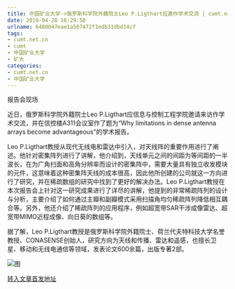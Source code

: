 ```yaml
---
title: 中国矿业大学->俄罗斯科学院外籍院士Leo P.Ligthart应邀作学术交流 | cumt.net.cn
date: 2019-04-28 16:29:50
urlname: 6480047eae1a507472f1edb31dbd14cf
tags: 
- cumt.net.cn
- cumt
- 中国矿业大学
- 矿大
categories:
- cumt.net.cn
- 中国矿业大学
---
```


报告会现场

近日，俄罗斯科学院外籍院士Leo P.Ligthart应信息与控制工程学院邀请来访作学术交流，并在信控楼A311会议室作了题为“Why limitations in dense antenna arrays become advantageous”的学术报告。

Leo P.Ligthart教授从现代无线电和雷达中引入，对天线阵的重要作用进行了阐述。他针对密集阵列进行了讲解，他介绍到，天线单元之间的间距为等间距的一半波长，在为广角扫面和高角分辨率而设计的密集阵中，需要大量具有独立收发模块的元件，这意味着这种密集阵天线的成本很高，因此他所创建的公司就这一方向进行了研究，并在稀疏数组的研究中找到了更好的解决办法。Leo P.Ligthart教授在本次报告会上针对这一研究成果进行了详尽的讲解，他提到的非常稀疏阵列的设计与分析，主要介绍了如何通过主瓣和副瓣模式采用扫描角均匀稀疏阵列降低相互耦合等。另外，他还介绍了稀疏阵列的应用程序，例如超宽带SAR干涉成像雷达、超宽带MIMO近程成像、向日葵的数组等。

据了解，Leo P.Ligthart教授是俄罗斯科学院外籍院士、荷兰代夫特科技大学名誉教授、CONASENSE创始人，研究方向为天线和传播、雷达和遥感，也擅长卫星、移动和无线电通信等领域，发表论文600余篇，出版专著2部。

![图](http://xwzx.cumt.edu.cn/_upload/article/images/94/9e/c0f764754f6bb1ca90cabac22198/1dd5d3cf-755e-41e6-b673-40fc5424c64b.jpg)

[转入文章首发地址](http://xwzx.cumt.edu.cn/e8/c2/c513a518338/page.htm)
